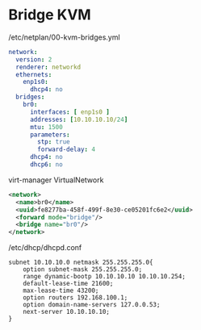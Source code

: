 # Bridge KVM

/etc/netplan/00-kvm-bridges.yml
```yaml
network:
  version: 2
  renderer: networkd
  ethernets:
    enp1s0:
      dhcp4: no
  bridges:
    br0:
      interfaces: [ enp1s0 ]
      addresses: [10.10.10.10/24]
      mtu: 1500
      parameters:
        stp: true
        forward-delay: 4
      dhcp4: no
      dhcp6: no
```

virt-manager VirtualNetwork
```xml
<network>
  <name>br0</name>
  <uuid>fe8277ba-458f-499f-8e30-ce05201fc6e2</uuid>
  <forward mode="bridge"/>
  <bridge name="br0"/>
</network>
```

/etc/dhcp/dhcpd.conf
```
subnet 10.10.10.0 netmask 255.255.255.0{
    option subnet-mask 255.255.255.0;
    range dynamic-bootp 10.10.10.10 10.10.10.254;
    default-lease-time 21600;
    max-lease-time 43200;
    option routers 192.168.100.1;
    option domain-name-servers 127.0.0.53;
    next-server 10.10.10.10;
}
```
